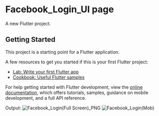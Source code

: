# Facebook_Login_UI page

A new Flutter project.

## Getting Started

This project is a starting point for a Flutter application.

A few resources to get you started if this is your first Flutter project:

- [Lab: Write your first Flutter app](https://docs.flutter.dev/get-started/codelab)
- [Cookbook: Useful Flutter samples](https://docs.flutter.dev/cookbook)

For help getting started with Flutter development, view the
[online documentation](https://docs.flutter.dev/), which offers tutorials,
samples, guidance on mobile development, and a full API reference.

Output:
![Facebook_Login(Full Screen)_PNG](https://github.com/Rajasi7102/Facebook_Login-_UI/assets/126382099/ee44774f-a09f-47cb-bde0-f2ae03208614)
![Facebook_Login(Mob)](https://github.com/Rajasi7102/Facebook_Login-_UI/assets/126382099/22736bf6-8359-478e-98fe-145803ff4011)

